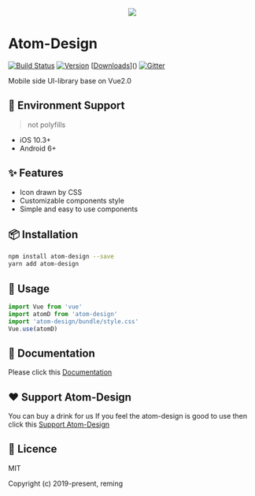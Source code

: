 <div align="center"><img src="https://unpkg.com/assets-img@1.0.1/logo.png"></img></div>

# Atom-Design

[![Build Status](https://travis-ci.org/reming0227/atom-design.svg?branch=master)](https://travis-ci.org/reming0227/atom-design) [![Version](https://img.shields.io/badge/npm-1.3.8-blue.svg)](https://www.npmjs.com/package/atom-design) [[Downloads](https://img.shields.io/badge/downloads-1.2k%2Fmonth-brightgreen.svg)]() [![Gitter](https://badges.gitter.im/atom_design/AtomDesign.svg)](https://gitter.im/atom_design/AtomDesign?utm_source=badge&utm_medium=badge&utm_campaign=pr-badge)

Mobile side UI-library base on Vue2.0

## :iphone: Environment Support

> not polyfills

* iOS 10.3+
* Android 6+

## :sparkles: Features
* Icon drawn by CSS
* Customizable components style
* Simple and easy to use components

## :package: Installation

```bash
npm install atom-design --save
yarn add atom-design
```

## :hammer: Usage

```javascript
import Vue from 'vue'
import atomD from 'atom-design'
import 'atom-design/bundle/style.css'
Vue.use(atomD)
```

## :memo: Documentation
Please click this [Documentation](https://atom-design.github.io/docs/#/)

## :heart: Support Atom-Design

You can buy a drink for us If you feel the atom-design is good to use then click this [Support Atom-Design](https://www.patreon.com/remingchan)

## :page_facing_up: Licence

MIT

Copyright (c) 2019-present, reming
